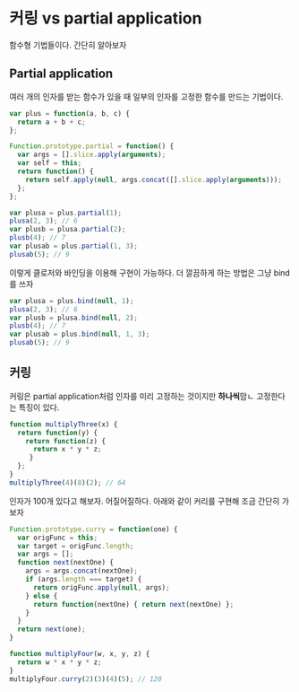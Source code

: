 # 커링 vs partial application

함수형 기법들이다. 간단히 알아보자

##  Partial application

여러 개의 인자를 받는 함수가 있을 때 일부의 인자를 고정한 함수를 만드는 기법이다.

```javascript
var plus = function(a, b, c) {
  return a + b + c;
};

Function.prototype.partial = function() {
  var args = [].slice.apply(arguments);
  var self = this;
  return function() {
    return self.apply(null, args.concat([].slice.apply(arguments)));
  };
};

var plusa = plus.partial(1);
plusa(2, 3); // 6
var plusb = plusa.partial(2);
plusb(4); // 7
var plusab = plus.partial(1, 3);
plusab(5); // 9
```

이렇게 클로저와 바인딩을 이용해 구현이 가능하다. 더 깔끔하게 하는 방법은 그냥 bind를 쓰자

```javascript
var plusa = plus.bind(null, 1);
plusa(2, 3); // 6
var plusb = plusa.bind(null, 2);
plusb(4); // 7
var plusab = plus.bind(null, 1, 3);
plusab(5); // 9
```

## 커링

커링은 partial application처럼 인자를 미리 고정하는 것이지만 **하나씩**맘ㄴ 고정한다는 특징이 있다.

```javascript
function multiplyThree(x) {
  return function(y) {
    return function(z) {
      return x * y * z;
     }
  };
}
multiplyThree(4)(8)(2); // 64
```

인자가 100개 있다고 해보자. 어질어질하다. 아래와 같이 커리를 구현해 조금 간단히 가보자

```javascript
Function.prototype.curry = function(one) {
  var origFunc = this;
  var target = origFunc.length;
  var args = [];
  function next(nextOne) {
    args = args.concat(nextOne);
    if (args.length === target) {
      return origFunc.apply(null, args);
    } else {
      return function(nextOne) { return next(nextOne) };
    }
  }
  return next(one);
}

function multiplyFour(w, x, y, z) {
  return w * x * y * z;
}
multiplyFour.curry(2)(3)(4)(5); // 120
```

